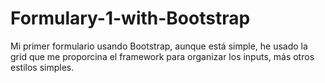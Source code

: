 # Formulary-1-with-Bootstrap
Mi primer formulario usando Bootstrap, aunque está simple, he usado la grid que me proporcina el framework
 para organizar los inputs, más otros estilos simples.
